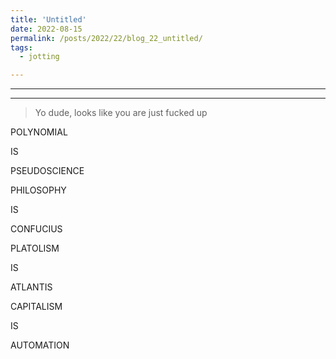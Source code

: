 ```yaml
---
title: 'Untitled'
date: 2022-08-15
permalink: /posts/2022/22/blog_22_untitled/
tags:
  - jotting

---
```


---

---



> Yo dude, looks like you are just fucked up
> 

POLYNOMIAL 

IS

PSEUDOSCIENCE



PHILOSOPHY

IS

CONFUCIUS



PLATOLISM

IS 

ATLANTIS



CAPITALISM

IS 

AUTOMATION

